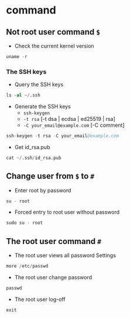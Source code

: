 # command

## Not root user command `$`

- Check the current kernel version

```s
uname -r
```

### The SSH keys

- Query the SSH keys

```s
ls -al ~/.ssh
```

- Generate the SSH keys
  - `ssh-keygen`
  - `-t rsa` [-t dsa | ecdsa | ed25519 | rsa]
  - `-C your_email@example.com` [-C comment]

```s
ssh-keygen -t rsa -C your_email@example.com
```

- Get id_rsa.pub

```s
cat ~/.ssh/id_rsa.pub
```

## Change user from `$` to `#`

- Enter root by password

```s
su - root
```

- Forced entry to root user without password

```s
sudo su - root
```

## The root user command `#`

- The root user views all password Settings

```s
more /etc/passwd
```

- The root user change password

```s
passwd
```

- The root user log-off

```s
exit
```
